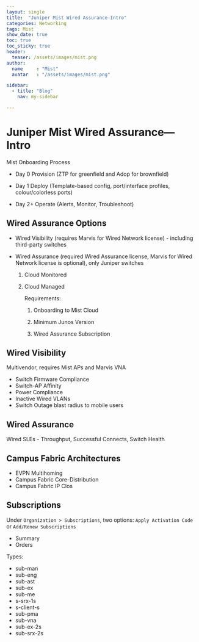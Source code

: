 ```yaml
---
layout: single
title:  "Juniper Mist Wired Assurance—Intro"
categories: Networking
tags: Mist
show_date: true
toc: true
toc_sticky: true
header:
  teaser: /assets/images/mist.png
author:
  name     : "Mist"
  avatar   : "/assets/images/mist.png"

sidebar:
  - title: "Blog"
    nav: my-sidebar

---
```


# Juniper Mist Wired Assurance—Intro
Mist Onboarding Process

- Day 0 Provision (ZTP for greenfield and Adop for brownfield)

- Day 1 Deploy (Template-based config, port/interface profiles, colour/colorless ports)

- Day 2+ Operate (Alerts, Monitor, Troubleshoot)

## Wired Assurance Options

- Wired Visibility (requires Marvis for Wired Network license) - including third-party switches

- Wired Assurance  (required Wired Assurance license, Marvis for Wired Network license is optional), only Juniper switches

  1. Cloud Monitored

  2. Cloud Managed

     Requirements:

     1. Onboarding to Mist Cloud

     2. Minimum Junos Version

     3. Wired Assurance Subscription


## Wired Visibility
Multivendor, requires Mist APs and Marvis VNA
 - Switch Firmware Compliance
 - Switch-AP Affinity
 - Power Compliance
 - Inactive Wired VLANs
 - Switch Outage blast radius to mobile users

## Wired Assurance
Wired SLEs - Throughput, Successful Connects, Switch Health

## Campus Fabric Architectures
- EVPN Multihoming
- Campus Fabric Core-Distribution
- Campus Fabric IP Clos

## Subscriptions
Under `Organization > Subscriptions`, two options: `Apply Activation Code` or `Add/Renew Subscriptions`

- Summary
- Orders

Types:

- sub-man
- sub-eng
- sub-ast
- sub-ex
- sub-me
- s-srx-1s
- s-client-s
- sub-pma
- sub-vna
- sub-ex-2s
- sub-srx-2s

